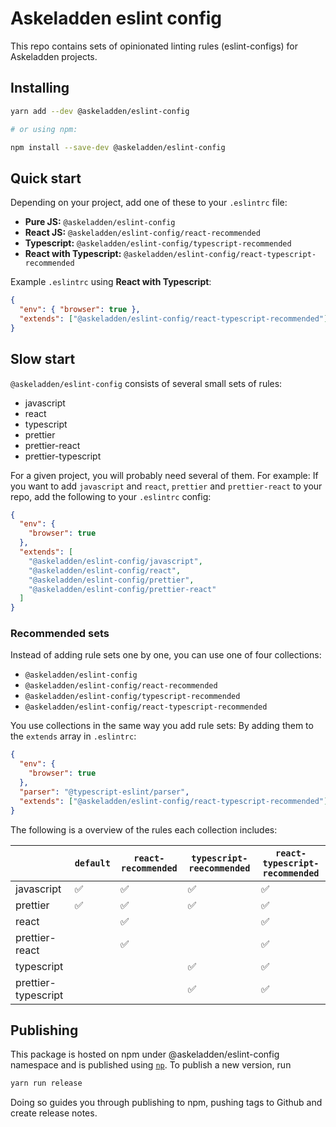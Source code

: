 # Askeladden eslint config

This repo contains sets of opinionated linting rules (eslint-configs) for Askeladden projects.

## Installing

```sh
yarn add --dev @askeladden/eslint-config

# or using npm:

npm install --save-dev @askeladden/eslint-config
```

## Quick start

Depending on your project, add one of these to your `.eslintrc` file:

- **Pure JS:** `@askeladden/eslint-config`
- **React JS:** `@askeladden/eslint-config/react-recommended`
- **Typescript:** `@askeladden/eslint-config/typescript-recommended`
- **React with Typescript:** `@askeladden/eslint-config/react-typescript-recommended`

Example `.eslintrc` using **React with Typescript**:

```json
{
  "env": { "browser": true },
  "extends": ["@askeladden/eslint-config/react-typescript-recommended"]
}
```

## Slow start

`@askeladden/eslint-config` consists of several small sets of rules:

- javascript
- react
- typescript
- prettier
- prettier-react
- prettier-typescript

For a given project, you will probably need several of them. For example: If you want to add `javascript` and `react`, `prettier` and `prettier-react` to your repo, add the following to your `.eslintrc` config:

```json
{
  "env": {
    "browser": true
  },
  "extends": [
    "@askeladden/eslint-config/javascript",
    "@askeladden/eslint-config/react",
    "@askeladden/eslint-config/prettier",
    "@askeladden/eslint-config/prettier-react"
  ]
}
```

### Recommended sets

Instead of adding rule sets one by one, you can use one of four collections:

- `@askeladden/eslint-config`
- `@askeladden/eslint-config/react-recommended`
- `@askeladden/eslint-config/typescript-recommended`
- `@askeladden/eslint-config/react-typescript-recommended`

You use collections in the same way you add rule sets: By adding them to the `extends` array in `.eslintrc`:

```json
{
  "env": {
    "browser": true
  },
  "parser": "@typescript-eslint/parser",
  "extends": ["@askeladden/eslint-config/react-typescript-recommended"]
}
```

The following is a overview of the rules each collection includes:

|                     | `default` | `react-recommended` | `typescript-reecommended` | `react-typescript-recommended` |
| ------------------- | --------- | ------------------- | ------------------------- | ------------------------------ |
| javascript          | ✅        | ✅                  | ✅                        | ✅                             |
| prettier            | ✅        | ✅                  | ✅                        | ✅                             |
| react               |           | ✅                  |                           | ✅                             |
| prettier-react      |           | ✅                  |                           | ✅                             |
| typescript          |           |                     | ✅                        | ✅                             |
| prettier-typescript |           |                     | ✅                        | ✅                             |

## Publishing

This package is hosted on npm under @askeladden/eslint-config namespace and is published using [`np`](https://github.com/sindresorhus/np). To publish a new version, run

```sh
yarn run release
```

Doing so guides you through publishing to npm, pushing tags to Github and create release notes.
